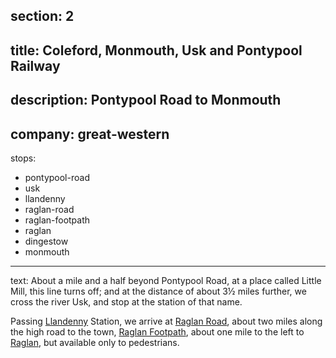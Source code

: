 section: 2
----
title: Coleford, Monmouth, Usk and Pontypool Railway
----
description: Pontypool Road to Monmouth
----
company: great-western
----
stops:
- pontypool-road
- usk
- llandenny
- raglan-road
- raglan-footpath
- raglan
- dingestow
- monmouth
----
text: About a mile and a half beyond Pontypool Road, at a place called Little Mill, this line turns off; and at the distance of about 3½ miles further, we cross
the river Usk, and stop at the station of that name.

Passing [Llandenny](/stations/llandenny) Station, we arrive at [Raglan Road](/stations/raglen-road), about two miles along the high road to the town, [Raglan Footpath](/stations/raglen-footpath), about one mile to the left to [Raglan](/stations/raglan), but available only to pedestrians.
